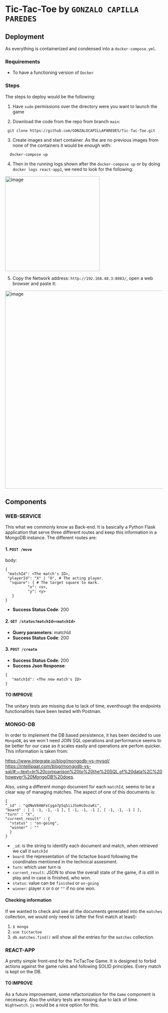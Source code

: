 # Tic-Tac-Toe by `GONZALO CAPILLA PAREDES`
## Deployment
As everything is containerized and condensed into a `docker-compose.yml`. 
### Requirements
- To have a functioning version of `Docker`

### Steps
The steps to deploy would be the following:
  1. Have `sudo` permissions over the directory were you want to launch the game 

  2. Download the code from the repo from branch `main`:

  ```
   git clone https://github.com/GONZALOCAPILLAPAREDES/Tic-Tac-Toe.git
  ```
  3. Create images and start container. As the are no previous images from none of the containers it would be enough with:
  
  ```
    docker-compose up
  ```

  4. Then in the running logs shown after the `docker-compose up` or by doing `docker logs react-app1`, we need to look for the following:
<img width="302" alt="image" src="https://github.com/GONZALOCAPILLAPAREDES/Tic-Tac-Toe/assets/36472409/2484f7e4-f698-4e66-8bc1-d4f95af8c1de">

  5. Copy the Network address: `http://192.168.48.3:8083/`, open a web browser and paste it:

<img width="631" alt="image" src="https://github.com/GONZALOCAPILLAPAREDES/Tic-Tac-Toe/assets/36472409/13a5987f-5670-4579-80a3-c3b261487149">



## Components
### WEB-SERVICE
This what we commonly know as Back-end. It is basically a Python Flask application that serve three different routes and keep this information in a MongoDB instance. The different routes are:

#### 1. `POST /move`
   body: 

  ```
{
   "matchId": <The match's ID>,
   "playerId": "X" | "O", # The acting player.
    "square": { # The target square to mark.
            "x": <x>,
            "y": <y>
     }
}
  ```

- **Success Status Code**: 200

#### 2. `GET /status?matchId=<matchId>`

- **Query parameters**: matchId
- **Success Status Code**: 200

#### 3. `POST /create`

- **Success Status Code**: 200
- **Success Json Response**:
```
{
   "matchId": <The new match's ID>
}
``` 
#### TO IMPROVE
The unitary tests are missing due to lack of time, eventhough the endpoints functionalities have been tested with Postman. 
### MONGO-DB

In order to implement the DB based persistence, it has been decided to use `MongoDB`, as we won´t need JOIN SQL operations and performance seems to be better for our case as it scales easily and operations are perfom quicker. This information is taken from:

https://www.integrate.io/blog/mongodb-vs-mysql/
https://intellipaat.com/blog/mongodb-vs-sql/#:~:text=In%20comparison%20to%20the%20SQL,of%20data%2C%20however%20MongoDB%20does.

Also, using a different mongo document for each `matchId`, seems to be a clear way of managing matches. The aspect of one of this documents is:

```
{ 
"_id" : "qdNwV6HAFxCyga7p5q5iiJSoHcOvzwKi", 
"board" : [ [ -1, -1, -1 ], [ -1, -1, -1 ], [ -1, -1, -1 ] ], 
"turn" : "X", 
"current_result" : { 
  "status" : "on-going", 
  "winner" : "" 
  } 
}

```
- `_id`: is the string to identify each document and match, when retrieved we call it `matchId`
- `board`: the representation of the tictactoe board following the coordinates mentioned in the technical assesment. 
- `turn`: which user turn is
- `current_result`: JSON to show the overall state of the game, if is still in play and in case is finished, who won.
- `status`: value can be `finished` or `on-going`
- `winner`: player `X` or `O` or `""` if no one won. 

#### Checking information
If we wanted to check and see all the documents generated into the `matches` collection, we would only need to (after the first match at least):

  1. `$ mongo`
  2.  `use tictactoe`
  3.  `db.matches.find()` will show all the entries for the `matches` collection. 

### REACT-APP
A pretty simple front-end for the TicTacToe Game. It is designed to forbid actions against the game rules and following SOLID principles. Every match is kept on the DB. 
#### TO IMPROVE
As a future improvement, some refactorization for the `Game` component is necessary. Also the unitary tests are missing due to lack of time. `Nightwatch.js` would be a nice option for this. 


